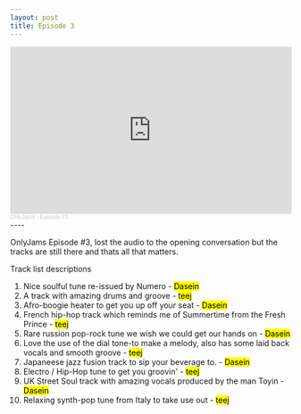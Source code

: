 ```yaml
---
layout: post
title: Episode 3
---
```

<iframe width="100%" height="300" scrolling="no" frameborder="no" allow="autoplay" src="https://w.soundcloud.com/player/?url=https%3A//api.soundcloud.com/tracks/910742275&color=%23ff5500&auto_play=false&hide_related=true&show_comments=false&show_user=true&show_reposts=false&show_teaser=true&visual=true"></iframe><div style="font-size: 10px; color: #cccccc;line-break: anywhere;word-break: normal;overflow: hidden;white-space: nowrap;text-overflow: ellipsis; font-family: Interstate,Lucida Grande,Lucida Sans Unicode,Lucida Sans,Garuda,Verdana,Tahoma,sans-serif;font-weight: 100;"><a href="https://soundcloud.com/onlyjamsradio" title="OnlyJams" target="_blank" style="color: #cccccc; text-decoration: none;">OnlyJams</a> · <a href="https://soundcloud.com/onlyjamsradio/episode-3" title="Episode #3" target="_blank" style="color: #cccccc; text-decoration: none;">Episode #3</a></div>
----

OnlyJams Episode #3, lost the audio to the opening conversation but the tracks are still there and thats all that matters.

Track list descriptions
1. Nice soulful tune re-issued by Numero - <mark>Dasein</mark>
2. A track with amazing drums and groove - <mark>teej</mark>
3. Afro-boogie heater to get you up off your seat - <mark>Dasein</mark>
4. French hip-hop track which reminds me of Summertime from the Fresh Prince -  <mark>teej</mark>
5. Rare russion pop-rock tune we wish we could get our hands on - <mark>Dasein</mark>
6. Love the use of the dial tone-to make a melody, also has some laid back vocals and smooth groove - <mark>teej</mark>
7. Japaneese jazz fusion track to sip your beverage to. - <mark>Dasein</mark>
8. Electro / Hip-Hop tune to get you groovin' - <mark>teej</mark>
9. UK Street Soul track with amazing vocals produced by the man Toyin - <mark>Dasein</mark>
10. Relaxing synth-pop tune from Italy to take use out - <mark>teej</mark>